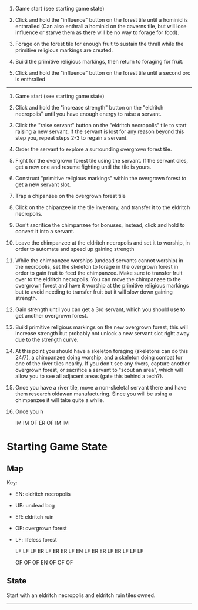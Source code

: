 1. Game start (see starting game state)

2. Click and hold the "influence" button on the forest tile until a hominid is enthralled (Can also enthrall a hominid on the caverns tile, but will lose influence or starve them as there will be no way to forage for food).

3. Forage on the forest tile for enough fruit to sustain the thrall while the primitive religious markings are created.

4. Build the primitive religious markings, then return to foraging for fruit.

5. Click and hold the "influence" button on the forest tile until a second orc is enthralled


---

1. Game start (see starting game state)

2. Click and hold the "increase strength" button on the "eldritch necropolis" until you have enough energy to raise a servant.

3. Click the "raise servant" button on the "eldritch necropolis" tile to start raising a new servant. If the servant is lost for any reason beyond this step you, repeat steps 2-3 to regain a servant.

4. Order the servant to explore a surrounding overgrown forest tile.

5. Fight for the overgrown forest tile using the servant. If the servant dies, get a new one and resume fighting until the tile is yours.

6. Construct "primitive religious markings" within the overgrown forest to get a new servant slot.

7. Trap a chipanzee on the overgrown forest tile

8. Click on the chipanzee in the tile inventory, and transfer it to the eldritch necropolis.

9. Don't sacrifice the chimpanzee for bonuses, instead, click and hold to convert it into a servant.

10. Leave the chimpanzee at the eldritch necropolis and set it to worship, in order to automate and speed up gaining strength

11. While the chimpanzee worships (undead servants cannot worship) in the necropolis, set the skeleton to forage in the overgrown forest in order to gain fruit to feed the chimpanzee. Make sure to transfer fruit over to the eldritch necropolis. You can move the chimpanzee to the overgrown forest and have it worship at the primitive religious markings but to avoid needing to transfer fruit but it will slow down gaining strength.

12. Gain strength until you can get a 3rd servant, which you should use to get another overgrown forest.

13. Build primitive religious markings on the new overgrown forest, this will increase strength but probably not unlock a new servant slot right away due to the strength curve.

14. At this point you should have a skeleton foraging (skeletons can do this 24/7), a chimpanzee doing worship, and a skeleton doing combat for one of the river tiles nearby. If you don't see any rivers, capture another overgrown forest, or sacrifice a servant to "scout an area", which will allow you to see all adjacent areas (gate this behind a tech?).

15. Once you have a river tile, move a non-skeletal servant there and have them research oldawan manufacturing. Since you will be using a chimpanzee it will take quite a while.

16. Once you h


    IM
IM      OF
    ER
OF      IM
    IM    


# Starting Game State
## Map
Key:
- EN: eldritch necropolis
- UB: undead bog
- ER: eldritch ruin
- OF: overgrown forest
- LF: lifeless forest

    LF      LF
LF      ER      LF
    ER      ER
LF      EN      LF
    ER      ER
LF      ER      LF
    LF      LF


    OF
OF      OF
    EN
OF      OF
    OF 

## State
Start with an eldritch necropolis and eldritch ruin tiles owned.



--- 
